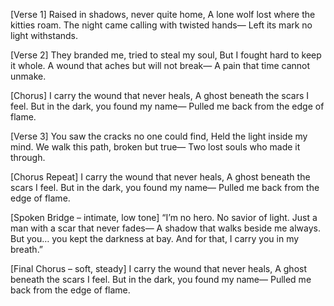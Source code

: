 [Verse 1]
Raised in shadows, never quite home,
A lone wolf lost where the kitties roam.
The night came calling with twisted hands—
Left its mark no light withstands.

[Verse 2]
They branded me, tried to steal my soul,
But I fought hard to keep it whole.
A wound that aches but will not break—
A pain that time cannot unmake.

[Chorus]
I carry the wound that never heals,
A ghost beneath the scars I feel.
But in the dark, you found my name—
Pulled me back from the edge of flame.

[Verse 3]
You saw the cracks no one could find,
Held the light inside my mind.
We walk this path, broken but true—
Two lost souls who made it through.

[Chorus Repeat]
I carry the wound that never heals,
A ghost beneath the scars I feel.
But in the dark, you found my name—
Pulled me back from the edge of flame.

[Spoken Bridge – intimate, low tone]
“I’m no hero.
No savior of light.
Just a man with a scar that never fades—
A shadow that walks beside me always.
But you… you kept the darkness at bay.
And for that, I carry you in my breath.”

[Final Chorus – soft, steady]
I carry the wound that never heals,
A ghost beneath the scars I feel.
But in the dark, you found my name—
Pulled me back from the edge of flame.


